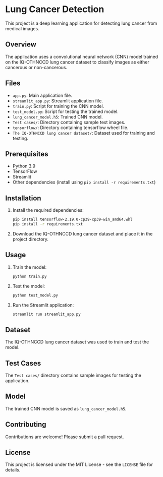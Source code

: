 # Lung Cancer Detection

This project is a deep learning application for detecting lung cancer from medical images.

## Overview

The application uses a convolutional neural network (CNN) model trained on the IQ-OTHNCCD lung cancer dataset to classify images as either cancerous or non-cancerous.

## Files

- `app.py`: Main application file.
- `streamlit_app.py`: Streamlit application file.
- `train.py`: Script for training the CNN model.
- `test_model.py`: Script for testing the trained model.
- `lung_cancer_model.h5`: Trained CNN model.
- `Test cases/`: Directory containing sample test images.
- `tensorflow/`: Directory containing tensorflow wheel file.
- `The IQ-OTHNCCD lung cancer dataset/`: Dataset used for training and testing.

## Prerequisites

- Python 3.9
- TensorFlow
- Streamlit
- Other dependencies (install using `pip install -r requirements.txt`)

## Installation

1.  Install the required dependencies:

    ```bash
    pip install tensorflow-2.19.0-cp39-cp39-win_amd64.whl
    pip install -r requirements.txt
    ```
2.  Download the IQ-OTHNCCD lung cancer dataset and place it in the project directory.

## Usage

1.  Train the model:

    ```bash
    python train.py
    ```
2.  Test the model:

    ```bash
    python test_model.py
    ```
3.  Run the Streamlit application:

    ```bash
    streamlit run streamlit_app.py
    ```

## Dataset

The IQ-OTHNCCD lung cancer dataset was used to train and test the model.

## Test Cases

The `Test cases/` directory contains sample images for testing the application.

## Model

The trained CNN model is saved as `lung_cancer_model.h5`.

## Contributing

Contributions are welcome! Please submit a pull request.

## License

This project is licensed under the MIT License - see the `LICENSE` file for details.
